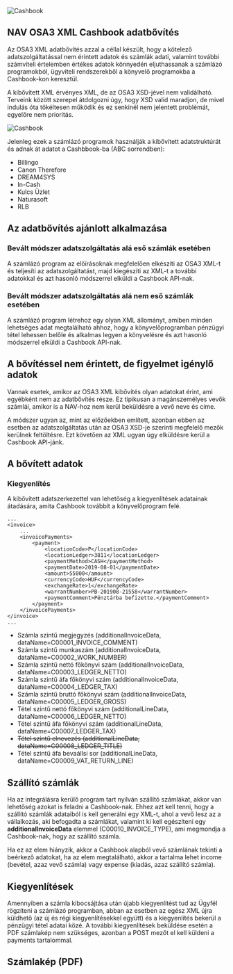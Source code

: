 ![Cashbook](https://cashbook.hu/site/img/cashbook-logo@3x.png)
## NAV OSA3 XML Cashbook adatbővítés

Az OSA3 XML adatbővítés azzal a céllal készült, hogy a kötelező adatszolgáltatással nem érintett adatok és számlák adati, valamint további számviteli értelemben értékes adatok könnyedén eljuthassanak a számlázó programokból, ügyviteli rendszerekből a könyvelő programokba a Cashbook-kon keresztül.

A kibővített XML érvényes XML, de az OSA3 XSD-jével nem validálható. Terveink között szerepel átdolgozni úgy, hogy XSD valid maradjon, de mivel indulás óta tökéltesen működik és ez senkinél nem jelentett problémát, egyelőre nem prioritás.

![Cashbook](https://cashbook.hu/site/img/illustration_02_whitebg_render.gif)

Jelenleg ezek a számlázó programok használják a kibővített adatstruktúrát és adnak át adatot a Cashbbook-ba (ABC sorrendben):

* Billingo
* Canon Therefore
* DREAM4SYS
* In-Cash
* Kulcs Üzlet
* Naturasoft
* RLB

## Az adatbővítés ajánlott alkalmazása

### Bevált módszer adatszolgáltatás alá eső számlák esetében

A számlázó program az előírásoknak megfelelően elkészíti az OSA3 XML-t és teljesíti az adatszolgáltatást, majd kiegészíti az XML-t a további adatokkal és azt hasonló módszerrel elküldi a Cashbook API-nak.

### Bevált módszer adatszolgáltatás alá nem eső számlák esetében

A számlázó program létrehoz egy olyan XML állományt, amiben minden lehetséges adat megtalálható ahhoz, hogy a könyvelőprogramban pénzügyi tétel lehessen belőle és alkalmas legyen a könyvelésre és azt hasonló módszerrel elküldi a Cashbook API-nak.

## A bővítéssel nem érintett, de figyelmet igénylő adatok

Vannak esetek, amikor az OSA3 XML kibővítés olyan adatokat érint, ami egyébként nem az adatbővítés része. Ez tipikusan a magánszemélyes vevők számlái, amikor is a NAV-hoz nem kerül beküldésre a vevő neve és címe.

A módszer ugyan az, mint az előzőekben említett, azonban ebben az esetben az adatszolgáltatás után az OSA3 XSD-je szerinti megfelelő mezők kerülnek feltöltésre. Ezt követően az XML ugyan úgy elküldésre kerül a Cashbook API-jánk.

## A bővített adatok

### Kiegyenlítés

A kibővített adatszerkezettel van lehetőség a kiegyenlítések adatainak átadására, amita Cashbook továbbít a könyvelőprogram felé.
```
...
<invoice>
    ...
    <invoicePayments>
        <payment>
            <locationCode>P</locationCode>
            <locationLedger>3811</locationLedger>
            <paymentMethod>CASH</paymentMethod>
            <paymentDate>2019-08-01</paymentDate>
            <amount>55000</amount>
            <currencyCode>HUF</currencyCode>
            <exchangeRate>1</exchangeRate>
            <warrantNumber>PB-201908-21558</warrantNumber>
            <paymentComment>Pénztárba befizette.</paymentComment>
        </payment>
    </invoicePayments>
</invoice>
...

```
* Számla szintű megjegyzés (additionalInvoiceData, dataName=C00001_INVOICE_COMMENT)
* Számla szintű munkaszám (additionalInvoiceData, dataName=C00002_WORK_NUMBER)
* Számla szintű nettó főkönyvi szám (additionalInvoiceData, dataName=C00003_LEDGER_NETTO)
* Számla szintű áfa főkönyvi szám (additionalInvoiceData, dataName=C00004_LEDGER_TAX)
* Számla szintű bruttó főkönyvi szám (additionalInvoiceData, dataName=C00005_LEDGER_GROSS)
* Tétel szintű nettó főkönyvi szám (additionalLineData, dataName=C00006_LEDGER_NETTO)
* Tétel szintű áfa főkönyvi szám (additionalLineData, dataName=C00007_LEDGER_TAX)
* ~~Tétel szintű elnevezés (additionalLineData, dataName=C00008_LEDGER_TITLE)~~
* Tétel szintű áfa bevaállsi sor (additionalLineData, dataName=C00009_VAT_RETURN_LINE)

## Szállító számlák

Ha az integrálásra kerülő program tart nyilván szállító számlákat, akkor van lehetőség azokat isfeladni a Cashbook-nak. Ehhez azt kell tenni, hogy a szállító számlák adataiból is kell generálni egyXML-t, ahol a vevő lesz az a vállalkozás, aki befogadta a számlákat, valamint ki kell egészíteni egy**additionalInvoiceData** elemmel (C00010_INVOICE_TYPE), ami megmondja a Cashbook-nak, hogyaz szállító számla.

Ha ez az elem hiányzik, akkor a Cashbook alapból vevő számlának tekinti a beérkező adatokat, haaz elem megtalálható, akkor a tartalma lehet income (bevétel, azaz vevő számla) vagy expense(kiadás, azaz szállító számla).

## Kiegyenlítések

Amennyiben a számla kibocsájtása után újabb kiegyenlítést tud az Ügyfél rögzíteni a számlázó programban, abban az esetben az egész XML újra küldhető (az új és régi kiegyenlítésekkel együtt) és a kiegyenlítés bekerül a pénzügyi tétel adatai közé. A további kiegyenlítések beküldése esetén a PDF számlakép nem szükséges, azonban a POST mezőt el kell küldeni a payments tartalommal.

## Számlakép (PDF)
